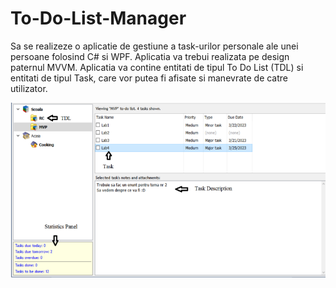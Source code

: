 # To-Do-List-Manager

Sa se realizeze o aplicatie de gestiune a task-urilor personale ale unei persoane folosind C# si WPF.
Aplicatia va trebui realizata pe design paternul MVVM.
Aplicatia va contine entitati de tipul To Do List (TDL) si entitati de tipul Task, care vor putea fi
afisate si manevrate de catre utilizator.

![alt text](https://github.com/Codrut02/To-Do-List-Manager/blob/master/Tema%202/Capture.PNG)


